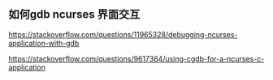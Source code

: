 ## 如何gdb ncurses 界面交互

https://stackoverflow.com/questions/11965328/debugging-ncurses-application-with-gdb

https://stackoverflow.com/questions/9617364/using-cgdb-for-a-ncurses-c-application